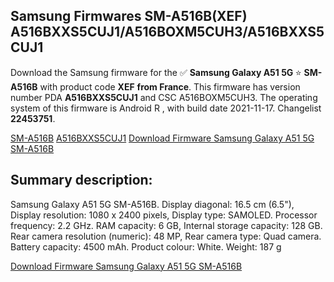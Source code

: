 <h2>Samsung Firmwares SM-A516B(XEF) A516BXXS5CUJ1/A516BOXM5CUH3/A516BXXS5CUJ1</h2>
Download the Samsung firmware for the ✅ <strong>Samsung Galaxy A51 5G </strong> ⭐ <strong>SM-A516B</strong> with product code <strong>XEF</strong> <strong> from France</strong>. This firmware has version number PDA <strong>A516BXXS5CUJ1</strong> and CSC A516BOXM5CUH3. The operating system of this firmware is Android R , with build date 2021-11-17. Changelist <strong>22453751</strong>.


[SM-A516B](https://samfirm.shop/samsung/model/SM-A516B)
[A516BXXS5CUJ1](https://samfirm.shop/samsung/pda/A516BXXS5CUJ1)
[Download Firmware Samsung Galaxy A51 5G SM-A516B](https://samfirm.shop/samsung/firmware/479027)
<h2>Summary description:</h2>
<p>Samsung Galaxy A51 5G SM-A516B. Display diagonal: 16.5 cm (6.5"), Display resolution: 1080 x 2400 pixels, Display type: SAMOLED. Processor frequency: 2.2 GHz. RAM capacity: 6 GB, Internal storage capacity: 128 GB. Rear camera resolution (numeric): 48 MP, Rear camera type: Quad camera. Battery capacity: 4500 mAh. Product colour: White. Weight: 187 g</p>


[Download Firmware Samsung Galaxy A51 5G SM-A516B](https://samfirm.shop/samsung/firmware/479027)
